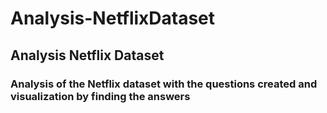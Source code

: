 # Analysis-NetflixDataset

## Analysis Netflix Dataset

### Analysis of the Netflix dataset with the questions created and visualization by finding the answers
